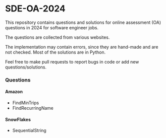 # SDE-OA-2024
This repository contains questions and solutions for online assessment (OA) questions in 2024 for software engineer jobs. 

The questions are collected from various websites. 

The implementation may contain errors, since they are hand-made and are not checked. Most of the solutions are in Python. 

Feel free to make pull requests to report bugs in code or add new questions/solutions. 


### Questions
#### Amazon
- FindMinTrips
- FindRecurringName
#### SnowFlakes
- SequentialString